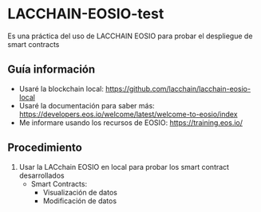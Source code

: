 # LACCHAIN-EOSIO-test
Es una práctica del uso de LACCHAIN EOSIO para probar el despliegue de smart contracts
## Guía información
- Usaré la blockchain local: https://github.com/lacchain/lacchain-eosio-local
- Usaré la documentación para saber más: https://developers.eos.io/welcome/latest/welcome-to-eosio/index
- Me informare usando los recursos de EOSIO: https://training.eos.io/
## Procedimiento
1. Usar la LACchain EOSIO en local para probar los smart contract desarrollados
   - Smart Contracts:
     - Visualización de datos
     - Modificación de datos
